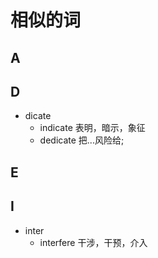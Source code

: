 # 相似的词

## A

## D
- dicate
    - indicate 表明，暗示，象征
    - dedicate 把...风险给;

## E



## I
- inter
    - interfere 干涉，干预，介入 
